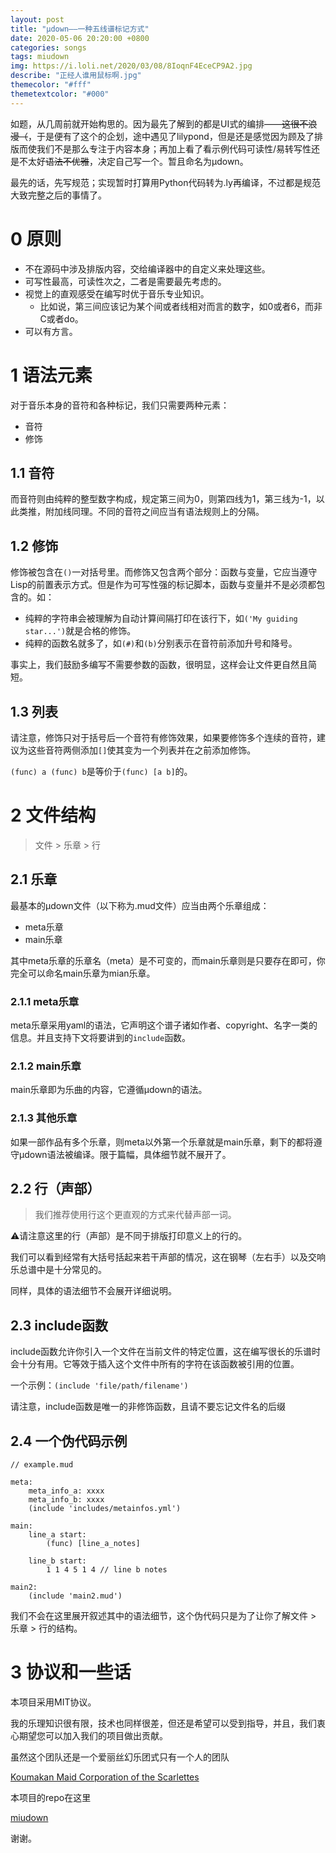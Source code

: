 ```yaml
---
layout: post
title: "μdown——一种五线谱标记方式"
date: 2020-05-06 20:20:00 +0800
categories: songs
tags: miudown
img: https://i.loli.net/2020/03/08/8IoqnF4EceCP9A2.jpg
describe: "正经人谁用鼠标啊.jpg"
themecolor: "#fff"
themetextcolor: "#000"
---
```


如题，从几周前就开始构思的。因为最先了解到的都是UI式的编排~~——这很不浪漫（~~，于是便有了这个的企划，途中遇见了lilypond，但是还是感觉因为顾及了排版而使我们不是那么专注于内容本身；再加上看了看示例代码可读性/易转写性还是不太好~~语法不优雅~~，决定自己写一个。暂且命名为μdown。

最先的话，先写规范；实现暂时打算用Python代码转为.ly再编译，不过都是规范大致完整之后的事情了。

# 0 原则

- 不在源码中涉及排版内容，交给编译器中的自定义来处理这些。
- 可写性最高，可读性次之，二者是需要最先考虑的。
- 视觉上的直观感受在编写时优于音乐专业知识。
    - 比如说，第三间应该记为某个间或者线相对而言的数字，如0或者6，而非C或者do。
- 可以有方言。



# 1 语法元素

对于音乐本身的音符和各种标记，我们只需要两种元素：

- 音符
- 修饰

## 1.1 音符

而音符则由纯粹的整型数字构成，规定第三间为0，则第四线为1，第三线为-1，以此类推，附加线同理。不同的音符之间应当有语法规则上的分隔。

## 1.2 修饰

修饰被包含在````()````一对括号里。而修饰又包含两个部分：函数与变量，它应当遵守Lisp的前置表示方式。但是作为可写性强的标记脚本，函数与变量并不是必须都包含的。如：

- 纯粹的字符串会被理解为自动计算间隔打印在该行下，如````('My guiding star...')````就是合格的修饰。
- 纯粹的函数名就多了，如````(#)````和````(b)````分别表示在音符前添加升号和降号。

事实上，我们鼓励多编写不需要参数的函数，很明显，这样会让文件更自然且简短。

## 1.3 列表

请注意，修饰只对于括号后一个音符有修饰效果，如果要修饰多个连续的音符，建议为这些音符两侧添加````[]````使其变为一个列表并在之前添加修饰。

````(func) a (func) b````是等价于````(func) [a b]````的。



# 2 文件结构

> 文件 \> 乐章 \> 行 

## 2.1 乐章

最基本的μdown文件（以下称为.mud文件）应当由两个乐章组成：

- meta乐章
- main乐章

其中meta乐章的乐章名（meta）是不可变的，而main乐章则是只要存在即可，你完全可以命名main乐章为mian乐章。

### 2.1.1 meta乐章

meta乐章采用yaml的语法，它声明这个谱子诸如作者、copyright、名字一类的信息。并且支持下文将要讲到的````include````函数。

### 2.1.2 main乐章

main乐章即为乐曲的内容，它遵循μdown的语法。

### 2.1.3 其他乐章

如果一部作品有多个乐章，则meta以外第一个乐章就是main乐章，剩下的都将遵守μdown语法被编译。限于篇幅，具体细节就不展开了。

## 2.2 行（声部）

> 我们推荐使用行这个更直观的方式来代替声部一词。

⚠请注意这里的行（声部）是不同于排版打印意义上的行的。

我们可以看到经常有大括号括起来若干声部的情况，这在钢琴（左右手）以及交响乐总谱中是十分常见的。

同样，具体的语法细节不会展开详细说明。

## 2.3 include函数

include函数允许你引入一个文件在当前文件的特定位置，这在编写很长的乐谱时会十分有用。它等效于插入这个文件中所有的字符在该函数被引用的位置。

一个示例：````(include 'file/path/filename')````

请注意，include函数是唯一的非修饰函数，且请不要忘记文件名的后缀

## 2.4 一个伪代码示例

````
// example.mud

meta:
	meta_info_a: xxxx
	meta_info_b: xxxx
	(include 'includes/metainfos.yml')

main:
	line_a start:
		(func) [line_a_notes]
        
	line_b start:
		1 1 4 5 1 4 // line b notes

main2:
	(include 'main2.mud')
````

我们不会在这里展开叙述其中的语法细节，这个伪代码只是为了让你了解文件 \> 乐章 \> 行的结构。



# 3 协议和一些话

本项目采用MIT协议。

我的乐理知识很有限，技术也同样很差，但还是希望可以受到指导，并且，我们衷心期望您可以加入我们的项目做出贡献。

虽然这个团队还是一个爱丽丝幻乐团式只有一个人的团队

[Koumakan Maid Corporation of the Scarlettes](https://github.com/KoumakanMaidCorporation)

本项目的repo在这里

[miudown](https://github.com/KoumakanMaidCorporation/miudown)



谢谢。